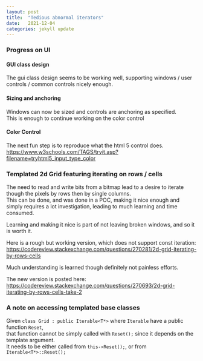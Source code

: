```yaml
---
layout: post
title:  "Tedious abnormal iterators"
date:   2021-12-04
categories: jekyll update
---
```


### Progress on UI
#### GUI class design
The gui class design seems to be working well, supporting windows / user controls / common controls nicely enough.  

#### Sizing and anchoring
Windows can now be sized and controls are anchoring as specified.  
This is enough to continue working on the color control

#### Color Control
The next fun step is to reproduce what the html 5 control does.  
https://www.w3schools.com/TAGS/tryit.asp?filename=tryhtml5_input_type_color

### Templated 2d Grid featuring iterating on rows / cells
The need to read and write bits from a bitmap lead to a desire to iterate though the pixels by rows then by single columns.  
This can be done, and was done in a POC, making it nice enough and simply requires a lot investigation, leading to much learning and time consumed.

Learning and making it nice is part of not leaving broken windows, and so it is worth it.

Here is a rough but working version, which does not support const iteration:  
https://codereview.stackexchange.com/questions/270281/2d-grid-iterating-by-rows-cells

Much understanding is learned though definitely not painless efforts.

The new version is posted here:  
https://codereview.stackexchange.com/questions/270693/2d-grid-iterating-by-rows-cells-take-2

### A note on accessing templated base classes
Given `class Grid : public Iterable<T*>` where `Iterable` have a public function `Reset`,  
that function cannot be simply called with `Reset();` since it depends on the template argument.  
It needs to be either called from `this->Reset();`, or from `Iterable<T*>::Reset();`
